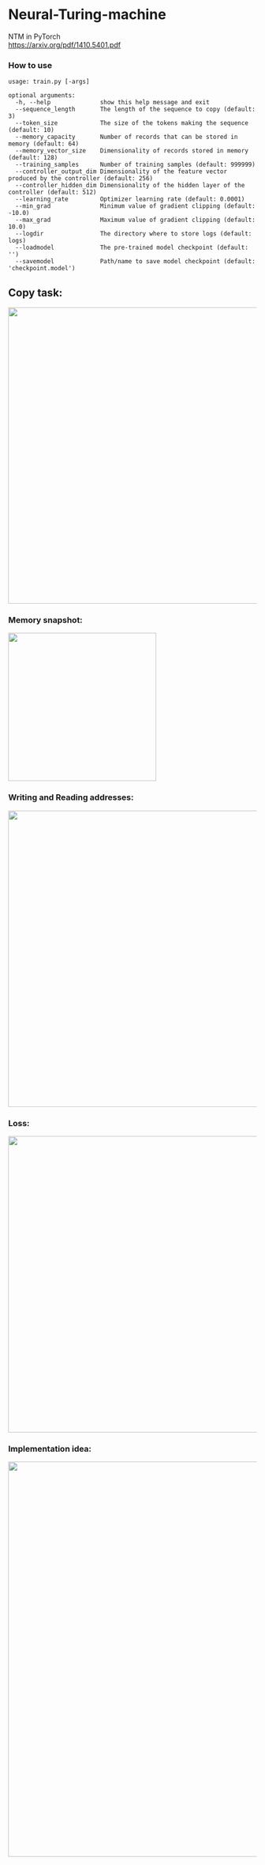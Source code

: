 # Neural-Turing-machine
NTM in PyTorch<br>
https://arxiv.org/pdf/1410.5401.pdf <br>

### How to use

```
usage: train.py [-args]

optional arguments:
  -h, --help              show this help message and exit
  --sequence_length       The length of the sequence to copy (default: 3)
  --token_size            The size of the tokens making the sequence (default: 10)
  --memory_capacity       Number of records that can be stored in memory (default: 64)
  --memory_vector_size    Dimensionality of records stored in memory (default: 128)
  --training_samples      Number of training samples (default: 999999)
  --controller_output_dim Dimensionality of the feature vector produced by the controller (default: 256)
  --controller_hidden_dim Dimensionality of the hidden layer of the controller (default: 512)
  --learning_rate         Optimizer learning rate (default: 0.0001)
  --min_grad              Minimum value of gradient clipping (default: -10.0)
  --max_grad              Maximum value of gradient clipping (default: 10.0)
  --logdir                The directory where to store logs (default: logs)
  --loadmodel             The pre-trained model checkpoint (default: '')
  --savemodel             Path/name to save model checkpoint (default: 'checkpoint.model')
```

## Copy task: <br>
<img src="http://i64.tinypic.com/5y7wnr.jpg" width="600">

### Memory snapshot: <br>
<img src="http://i65.tinypic.com/2zq4hu1.jpg" width="300">

### Writing and Reading addresses: <br>
<img src="http://i64.tinypic.com/20zoboy.png" width="600">

### Loss: <br>
<img src="http://i67.tinypic.com/33ksw3s.jpg" width="600">

### Implementation idea:<br>
<img src="http://i66.tinypic.com/t6p27a.png" width="800">
